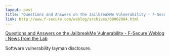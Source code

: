 ```yaml
--- 
layout: post
title: "Questions and Answers on the JailbreakMe Vulnerability - F-Secure Weblog : News from the Lab"
link: http://www.f-secure.com/weblog/archives/00002004.html
---
```

<a href=
"http://www.f-secure.com/weblog/archives/00002004.html">Questions
and Answers on the JailbreakMe Vulnerability - F-Secure Weblog :
News from the Lab</a><br>

<p>Software vulnerability layman disclosure.</p>
